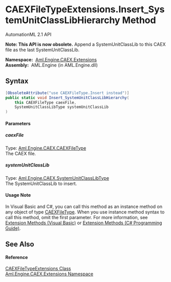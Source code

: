 CAEXFileTypeExtensions.Insert_SystemUnitClassLibHierarchy Method
================================================================
AutomationML 2.1 API

**Note: This API is now obsolete.**
Append a SystemUnitClassLib to this CAEX file as the last SystemUnitClassLib.

  **Namespace:**  [Aml.Engine.CAEX.Extensions][1]  
  **Assembly:**  AML.Engine (in AML.Engine.dll)

Syntax
------

```csharp
[ObsoleteAttribute("use CAEXFileType.Insert instead")]
public static void Insert_SystemUnitClassLibHierarchy(
	this CAEXFileType caexFile,
	SystemUnitClassLibType systemUnitClassLib
)
```

#### Parameters

##### *caexFile*
Type: [Aml.Engine.CAEX.CAEXFileType][2]  
The CAEX file.

##### *systemUnitClassLib*
Type: [Aml.Engine.CAEX.SystemUnitClassLibType][3]  
The SystemUnitClassLib to insert.

#### Usage Note
In Visual Basic and C#, you can call this method as an instance method on any object of type [CAEXFileType][2]. When you use instance method syntax to call this method, omit the first parameter. For more information, see [Extension Methods (Visual Basic)][4] or [Extension Methods (C# Programming Guide)][5].

See Also
--------

#### Reference
[CAEXFileTypeExtensions Class][6]  
[Aml.Engine.CAEX.Extensions Namespace][1]  

[1]: ../README.md
[2]: ../../Aml.Engine.CAEX/CAEXFileType/README.md
[3]: ../../Aml.Engine.CAEX/SystemUnitClassLibType/README.md
[4]: https://docs.microsoft.com/dotnet/visual-basic/programming-guide/language-features/procedures/extension-methods
[5]: https://docs.microsoft.com/dotnet/csharp/programming-guide/classes-and-structs/extension-methods
[6]: README.md
[7]: https://www.automationml.org
[8]: ../../icons/logoShade.png